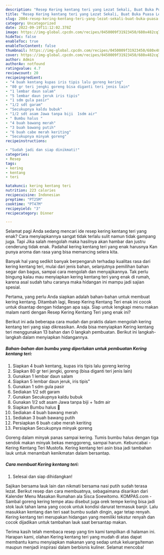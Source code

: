 ```yaml
---
description: "Resep Kering kentang teri yang Lezat Sekali, Buat Buka Puasa Lezat Sekali"
title: "Resep Kering kentang teri yang Lezat Sekali, Buat Buka Puasa Lezat Sekali"
slug: 2004-resep-kering-kentang-teri-yang-lezat-sekali-buat-buka-puasa-lezat-sekali
category: Uncategorized
date: 2022-09-19T11:12:02.378Z
image: https://img-global.cpcdn.com/recipes/0450009f31923450/680x482cq70/kering-kentang-teri-foto-resep-utama.jpg
hideToc: false
enableToc: true
enableTocContent: false
thumbnail: https://img-global.cpcdn.com/recipes/0450009f31923450/680x482cq70/kering-kentang-teri-foto-resep-utama.jpg
cover: https://img-global.cpcdn.com/recipes/0450009f31923450/680x482cq70/kering-kentang-teri-foto-resep-utama.jpg
author: Admin
authorAv: notfound
ratingvalue: 4.7
reviewcount: 20
recipeingredient:
- "4 buah kentang kupas iris tipis lalu goreng kering"
- "80 gr teri jengki goreng bisa diganti teri jenis lain"
- "1 lembar daun salam"
- "5 lembar daun jeruk iris tipis"
- "1 sdm gula pasir"
- "1/2 sdt garam"
- "Secukupnya kaldu bubuk"
- "1/2 sdt asam Jawa tanpa biji  1sdm air"
- " Bumbu halus "
- "4 buah bawang merah"
- "3 buah bawang putih"
- "6 buah cabe merah keriting"
- "Secukupnya minyak goreng"
recipeinstructions:

- "Sudah jadi dan siap dinikmati!"
categories:
- Resep
tags:
- kering
- kentang
- teri

katakunci: kering kentang teri 
nutrition: 223 calories
recipecuisine: Indonesian
preptime: "PT25M"
cooktime: "PT47M"
recipeyield: "3"
recipecategory: Dinner

---
```



Selamat pagi Anda sedang mencari ide resep kering kentang teri yang enak? Cara menyiapkannya sangat tidak terlalu sulit namun tidak gampang juga. Tapi Jika salah mengolah maka hasilnya akan hambar dan justru cenderung tidak enak. Padahal kering kentang teri yang enak harusnya Kan punya aroma dan rasa yang bisa memancing selera kita.


Banyak hal yang sedikit banyak berpengaruh terhadap kualitas rasa dari kering kentang teri, mulai dari jenis bahan, selanjutnya pemilihan bahan segar dan bagus, sampai cara mengolah dan menyajikannya. Tak perlu bingung kalau mau menyiapkan kering kentang teri yang enak di rumah, karena asal sudah tahu caranya maka hidangan ini mampu jadi sajian spesial.

Pertama, yang perlu Anda siapkan adalah bahan-bahan untuk membuat kering kentang. Ditambah lagi, Resep Kering Kentang Teri enak ini cocok untuk disantap dengan hidangan apa saja. Siap untuk lengkapi menu makan malam nanti dengan Resep Kering Kentang Teri yang enak ini?


Berikut ini ada beberapa cara mudah dan praktis dalam mengolah kering kentang teri yang siap dikreasikan. Anda bisa menyiapkan Kering kentang teri menggunakan 13 bahan dan 0 langkah pembuatan. Berikut ini langkah-langkah dalam menyiapkan hidangannya.

<!--inarticleads1-->

##### Bahan-bahan dan bumbu yang diperlukan untuk pembuatan Kering kentang teri:

1. Siapkan 4 buah kentang, kupas iris tipis lalu goreng kering
1. Siapkan 80 gr teri jengki, goreng (bisa diganti teri jenis lain)
1. Gunakan 1 lembar daun salam
1. Siapkan 5 lembar daun jeruk, iris tipis&#34;
1. Gunakan 1 sdm gula pasir
1. Sediakan 1/2 sdt garam
1. Gunakan Secukupnya kaldu bubuk
1. Gunakan 1/2 sdt asam Jawa tanpa biji + 1sdm air
1. Siapkan  Bumbu halus 🌼
1. Sediakan 4 buah bawang merah
1. Sediakan 3 buah bawang putih
1. Persiapkan 6 buah cabe merah keriting
1. Persiapkan Secukupnya minyak goreng


Goreng dalam minyak panas sampai kering. Tumis bumbu halus dengan tiga sendok makan minyak bekas menggoreng, sampai harum. Kebuncabai - Kering Kentang Teri Mustofa. Kering kentang teri asin bisa jadi tambahan lauk untuk menambah kenikmatan dalam bersantap. 

<!--inarticleads2-->

##### Cara membuat Kering kentang teri:


1. Selesai dan siap dihidangkan!

Sajikan bersama lauk lain dan nikmati bersama nasi putih sudah terasa lezat. Berikut resep dan cara membuatnya, sebagaimana disarikan dari Kalender Menu Masakan Rumahan ala Sisca Soewitomo. KOMPAS.com - Sambal goreng kering tempe atau disebut juga orek tempe kering bisa jadi stok lauk tahan lama yang cocok untuk kondisi darurat termasuk banjir. Lalu masukkan kentang dan teri saat bumbu sudah dingin, agar tetap renyah. Kering kentang teri merupakan hidangan yang memiliki tekstur renyah dan cocok dijadikan untuk tambahan lauk saat bersantap makan. 

Terima kasih telah membaca resep yang tim kami tampilkan di halaman ini. Harapan kami, olahan Kering kentang teri yang mudah di atas dapat membantu kamu menyiapkan makanan yang sedap untuk keluarga/teman maupun menjadi inspirasi dalam berbisnis kuliner. Selamat mencoba!
